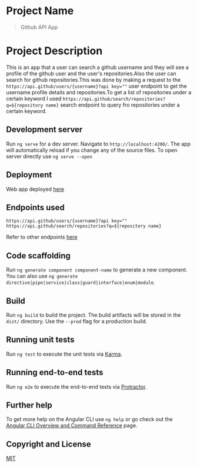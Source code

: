 # Project Name

> Github API App

# Project Description
This is an app that a user can search a github username and they will see a profile of the github user and  the user's repositories.Also the user can search for github repositories.This was done by making a request to the `https://api.github/users/{username}?api key=""` user endpoint to get the username profile details and repositories.To get a list of repositories under a certain keyword I used `https://api.github/search/repositories?q=${repository name}` search endpoint to query fro repositories under a certain keyword.

## Development server

Run `ng serve` for a dev server. Navigate to `http://localhost:4200/`. The app will automatically reload if you change any of the source files.
To open server directly use `ng serve --open`

## Deployment

Web app deployed [here](https://breens-mbaka.github.io/Github-API-App/)

## Endpoints used 
```
https://api.github/users/{username}?api key=""
https://api.github/search/repositories?q=${repository name}

```
Refer to other endpoints [here](https://docs.github.com/en/rest/overview/endpoints-available-for-github-apps) 

## Code scaffolding

Run `ng generate component component-name` to generate a new component. You can also use `ng generate directive|pipe|service|class|guard|interface|enum|module`.

## Build

Run `ng build` to build the project. The build artifacts will be stored in the `dist/` directory. Use the `--prod` flag for a production build.

## Running unit tests

Run `ng test` to execute the unit tests via [Karma](https://karma-runner.github.io).

## Running end-to-end tests

Run `ng e2e` to execute the end-to-end tests via [Protractor](http://www.protractortest.org/).

## Further help

To get more help on the Angular CLI use `ng help` or go check out the [Angular CLI Overview and Command Reference](https://angular.io/cli) page.

## Copyright and License
[MIT](LICENSE.txt)